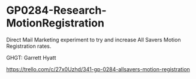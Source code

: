 # GP0284-Research-MotionRegistration
Direct Mail Marketing experiment to try and increase All Savers Motion Registration rates.

GHGT: Garrett Hyatt

https://trello.com/c/27x0Uzhd/341-gp-0284-allsavers-motion-registration

